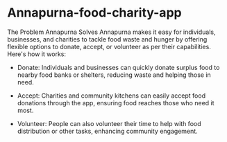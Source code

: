﻿# Annapurna-food-charity-app

The Problem Annapurna Solves
Annapurna makes it easy for individuals, businesses, and charities to tackle food waste and hunger by offering flexible options to donate, accept, or volunteer as per their capabilities. Here's how it works:

- Donate: Individuals and businesses can quickly donate surplus food to nearby food banks or shelters, reducing waste and helping those in need.

- Accept: Charities and community kitchens can easily accept food donations through the app, ensuring food reaches those who need it most.

- Volunteer: People can also volunteer their time to help with food distribution or other tasks, enhancing community engagement.

